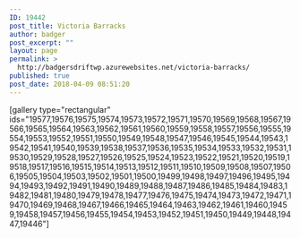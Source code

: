```yaml
---
ID: 19442
post_title: Victoria Barracks
author: badger
post_excerpt: ""
layout: page
permalink: >
  http://badgersdriftwp.azurewebsites.net/victoria-barracks/
published: true
post_date: 2018-04-09 08:51:20
---
```

[gallery type="rectangular" ids="19577,19576,19575,19574,19573,19572,19571,19570,19569,19568,19567,19566,19565,19564,19563,19562,19561,19560,19559,19558,19557,19556,19555,19554,19553,19552,19551,19550,19549,19548,19547,19546,19545,19544,19543,19542,19541,19540,19539,19538,19537,19536,19535,19534,19533,19532,19531,19530,19529,19528,19527,19526,19525,19524,19523,19522,19521,19520,19519,19518,19517,19516,19515,19514,19513,19512,19511,19510,19509,19508,19507,19506,19505,19504,19503,19502,19501,19500,19499,19498,19497,19496,19495,19494,19493,19492,19491,19490,19489,19488,19487,19486,19485,19484,19483,19482,19481,19480,19479,19478,19477,19476,19475,19474,19473,19472,19471,19470,19469,19468,19467,19466,19465,19464,19463,19462,19461,19460,19459,19458,19457,19456,19455,19454,19453,19452,19451,19450,19449,19448,19447,19446"]